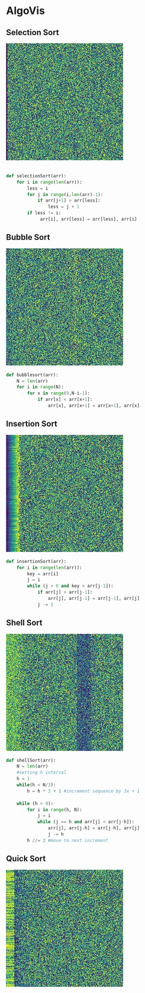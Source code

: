 # AlgoVis
## Selection Sort
![](gif/selection.gif)
```python

def selectionSort(arr):
    for i in range(len(arr)):
        less = i
        for j in range(i,len(arr)-1):
            if arr[j+1] > arr[less]:
                less = j + 1
        if less != i:
             arr[i], arr[less] = arr[less], arr[i]
```

## Bubble Sort
![](gif/bubble.gif)
```python
def bubblesort(arr):
    N = len(arr)
    for i in range(N):
        for x in range(0,N-i-1):
            if arr[x] < arr[x+1]:
                arr[x], arr[x+1] = arr[x+1], arr[x]
```

## Insertion Sort
![](gif/insertion.gif)
```python
def insertionSort(arr):
    for i in range(len(arr)):
        key = arr[i]
        j = i
        while (j > 0 and key > arr[j-1]):
            if arr[j] > arr[j-1]:
                arr[j], arr[j-1] = arr[j-1], arr[j]
            j -= 1
```

## Shell Sort
![](gif/shell.gif)
```python
def shellSort(arr):
    N = len(arr)
    #setting h interval
    h = 1
    while(h < N/3): 
        h = h * 3 + 1 #increment sequence by 3x + 1 

    while (h > 0):
        for i in range(h, N):
            j = i
            while (j >= h and arr[j] < arr[j-h]):
                arr[j], arr[j-h] = arr[j-h], arr[j]
                j -= h
        h //= 3 #move to next increment
```
## Quick Sort
![](gif/quick.gif)
